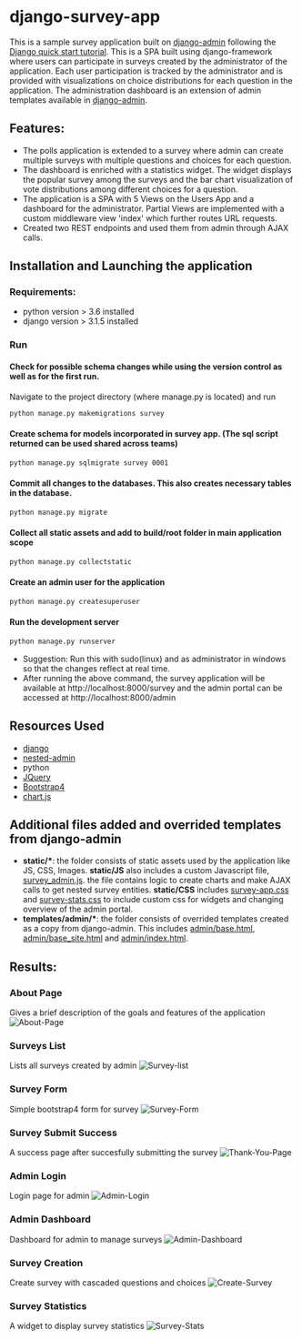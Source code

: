 # django-survey-app
This is a sample survey application built on [django-admin](https://github.com/django/django/tree/master/django/contrib/admin) following the [Django quick start tutorial](https://docs.djangoproject.com/en/3.1/intro/tutorial01/). This is a SPA built using django-framework where users can participate in surveys created by the administrator of the application. Each user participation is tracked by the administrator and is provided with visualizations on choice distributions for each question in the application. The administration dashboard is an extension of admin templates available in [django-admin](https://github.com/django/django/tree/master/django/contrib/admin). 

## Features:
 - The polls application is extended to a survey where admin can create multiple surveys with multiple questions and choices for each question.
 - The dashboard is enriched with a statistics widget. The widget displays the popular survey among the surveys and the bar chart visualization of vote distributions among different choices for a question.
 - The application is a SPA with 5 Views on the Users App and a dashboard for the administrator. Partial Views are implemented with a custom middleware view 'index' which further routes URL requests.
 - Created two REST endpoints and used them from admin through AJAX calls.
 
## Installation and Launching the application

### Requirements:

- python version > 3.6 installed
- django version > 3.1.5 installed

### Run
#### Check for possible schema changes while using the version control as well as for the first run. 
Navigate to the project directory (where manage.py is located) and run
  ```cmd
  python manage.py makemigrations survey
  ```
#### Create schema for models incorporated in survey app. (The sql script returned can be used shared across teams)
  ```cmd
  python manage.py sqlmigrate survey 0001
  ```
#### Commit  all changes to the databases. This also creates necessary tables in the database.
  ```cmd
  python manage.py migrate
  ```
#### Collect all static assets and add to build/root folder in main application scope
  ```cmd
  python manage.py collectstatic
  ```
#### Create an admin user for the application
  ```cmd
  python manage.py createsuperuser
  ```
#### Run the development server
  ```cmd
  python manage.py runserver
  ```
  
- Suggestion: Run this with sudo(linux) and as administrator in windows so that the changes reflect at real time.
- After running the above command, the survey application will be available at http://localhost:8000/survey and the admin portal can be accessed at http://localhost:8000/admin


## Resources Used
 - [django](https://www.djangoproject.com/)
 - [nested-admin](https://github.com/django/django/tree/master/django/contrib/admin)
 - python
 - [JQuery](https://jquery.com/)
 - [Bootstrap4](https://getbootstrap.com/docs/4.0/getting-started/introduction/)
 - [chart.js](https://www.chartjs.org/)
 
## Additional files added and overrided templates from django-admin
 - <b>static/*</b>: the folder consists of static assets used by the application like JS, CSS, Images. <b>static/JS</b> also includes a custom Javascript file, [survey_admin.js](https://github.com/chethanMysore/django-survey-app/blob/master/static/js/survey-admin.js). the file contains logic to create charts and make AJAX calls to get nested survey entities. <b>static/CSS</b> includes [survey-app.css](https://github.com/chethanMysore/django-survey-app/blob/master/static/css/survey-app.css) and [survey-stats.css](https://github.com/chethanMysore/django-survey-app/blob/master/static/css/survey-stats.css) to include custom css for widgets and changing overview of the admin portal.
 - <b>templates/admin/*</b>: the folder consists of overrided templates created as a copy from django-admin. This includes [admin/base.html](https://github.com/chethanMysore/django-survey-app/blob/master/templates/admin/base.html), [admin/base_site.html](https://github.com/chethanMysore/django-survey-app/blob/master/templates/admin/base_site.html) and [admin/index.html](https://github.com/chethanMysore/django-survey-app/blob/master/templates/admin/index.html).
 
## Results:
### About Page
Gives a brief description of the goals and features of the application
![About-Page](static/img/about-page.jpg)

### Surveys List
Lists all surveys created by admin
![Survey-list](static/img/survey-list.jpg)

### Survey Form
Simple bootstrap4 form for survey
![Survey-Form](static/img/survey-form.jpg)

### Survey Submit Success
A success page after succesfully submitting the survey
![Thank-You-Page](static/img/thank-you-page.jpg)

### Admin Login
Login page for admin
![Admin-Login](static/img/login.jpg)

### Admin Dashboard
Dashboard for admin to manage surveys
![Admin-Dashboard](static/img/admin-dashboard.jpg)

### Survey Creation
Create survey with cascaded questions and choices
![Create-Survey](static/img/create-survey.jpg)

### Survey Statistics
A widget to display survey statistics
![Survey-Stats](static/img/survey-stats.jpg)



